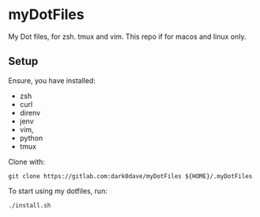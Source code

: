 # myDotFiles

My Dot files, for zsh. tmux and vim.
This repo if for macos and linux only.

## Setup

Ensure, you have installed:
* zsh
* curl
* direnv
* jenv
* vim,
* python
* tmux

Clone with:
```
git clone https://gitlab.com:dark0dave/myDotFiles ${HOME}/.myDotFiles
```

To start using my dotfiles, run:
```
./install.sh
```
